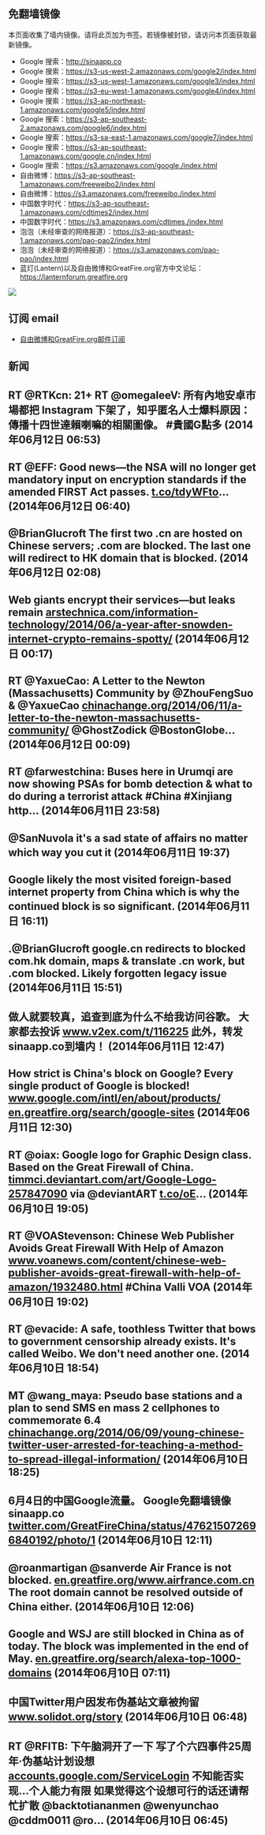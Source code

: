 ## 免翻墙镜像
本页面收集了墙内镜像。请将此页加为书签。若镜像被封锁，请访问本页面获取最新镜像。
* Google 搜索：http://sinaapp.co
* Google 搜索：https://s3-us-west-2.amazonaws.com/google2/index.html
* Google 搜索：https://s3-us-west-1.amazonaws.com/google3/index.html
* Google 搜索：https://s3-eu-west-1.amazonaws.com/google4/index.html
* Google 搜索：https://s3-ap-northeast-1.amazonaws.com/google5/index.html
* Google 搜索：https://s3-ap-southeast-2.amazonaws.com/google6/index.html
* Google 搜索：https://s3-sa-east-1.amazonaws.com/google7/index.html
* Google 搜索：https://s3-ap-southeast-1.amazonaws.com/google.cn/index.html
* Google 搜索：https://s3.amazonaws.com/google./index.html
* 自由微博：https://s3-ap-southeast-1.amazonaws.com/freeweibo2/index.html
* 自由微博：https://s3.amazonaws.com/freeweibo./index.html
* 中国数字时代：https://s3-ap-southeast-1.amazonaws.com/cdtimes2/index.html
* 中国数字时代：https://s3.amazonaws.com/cdtimes./index.html
* 泡泡（未经审查的网络报道）：https://s3-ap-southeast-1.amazonaws.com/pao-pao2/index.html
* 泡泡（未经审查的网络报道）：https://s3.amazonaws.com/pao-pao/index.html
* 蓝灯(Lantern)以及自由微博和GreatFire.org官方中文论坛：https://lanternforum.greatfire.org

<img src="https://raw.githubusercontent.com/greatfire/z/master/logos.gif" />

## 订阅 email
* <a href="https://b.us7.list-manage.com/subscribe?u=854fca58782082e0cbdf204a0&id=c78949b93c">自由微博和GreatFire.org邮件订阅</a>
    
## 新闻
RT @RTKcn: 21+ RT @omegaleeV: 所有內地安卓市場都把 Instagram 下架了，知乎匿名人士爆料原因：傳播十四世達賴喇嘛的相關圖像。 #貴國G點多 (2014年06月12日 06:53)
 ---
RT @EFF: Good news—the NSA will no longer get mandatory input on encryption standards if the amended FIRST Act passes. <a href="https://t.co/tdyWFto">t.co/tdyWFto</a>… (2014年06月12日 06:40)
 ---
@BrianGlucroft The first two .cn are hosted on Chinese servers; .com are blocked. The last one will redirect to HK domain that is blocked. (2014年06月12日 02:08)
 ---
Web giants encrypt their services—but leaks remain <a href="http://arstechnica.com/information-technology/2014/06/a-year-after-snowden-internet-crypto-remains-spotty/">arstechnica.com/information-technology/2014/06/a-year-after-snowden-internet-crypto-remains-spotty/</a> (2014年06月12日 00:17)
 ---
RT @YaxueCao: A Letter to the Newton (Massachusetts) Community by @ZhouFengSuo &amp; @YaxueCao <a href="http://chinachange.org/2014/06/11/a-letter-to-the-newton-massachusetts-community/">chinachange.org/2014/06/11/a-letter-to-the-newton-massachusetts-community/</a> @GhostZodick @BostonGlobe… (2014年06月12日 00:09)
 ---
RT @farwestchina: Buses here in Urumqi are now showing PSAs for bomb detection &amp; what to do during a terrorist attack #China #Xinjiang http… (2014年06月11日 23:58)
 ---
@SanNuvola it's a sad state of affairs no matter which way you cut it (2014年06月11日 19:37)
 ---
Google likely the most visited foreign-based internet property from China which is why the continued block is so significant. (2014年06月11日 16:11)
 ---
.@BrianGlucroft google.cn redirects to blocked com.hk domain, maps &amp; translate .cn work, but .com blocked. Likely forgotten legacy issue (2014年06月11日 15:51)
 ---
做人就要较真，追查到底为什么不给我访问谷歌。 大家都去投诉 <a href="http://www.v2ex.com/t/116225">www.v2ex.com/t/116225</a> 此外，转发sinaapp.co到墙内！ (2014年06月11日 12:47)
 ---
How strict is China's block on Google? Every single product of Google is blocked! <a href="https://www.google.com/intl/en/about/products/">www.google.com/intl/en/about/products/</a> <a href="https://en.greatfire.org/search/google-sites">en.greatfire.org/search/google-sites</a> (2014年06月11日 12:30)
 ---
RT @oiax: Google logo for Graphic Design class. Based on the Great Firewall of China. <a href="http://timmci.deviantart.com/art/Google-Logo-257847090">timmci.deviantart.com/art/Google-Logo-257847090</a> via @deviantART <a href="http://t.co/oE">t.co/oE</a>… (2014年06月10日 19:05)
 ---
RT @VOAStevenson: Chinese Web Publisher Avoids Great Firewall With Help of Amazon <a href="http://www.voanews.com/content/chinese-web-publisher-avoids-great-firewall-with-help-of-amazon/1932480.html">www.voanews.com/content/chinese-web-publisher-avoids-great-firewall-with-help-of-amazon/1932480.html</a> #China Valli VOA (2014年06月10日 19:02)
 ---
RT @evacide: A safe, toothless Twitter that bows to government censorship already exists. It's called Weibo. We don't need another one. (2014年06月10日 18:54)
 ---
MT @wang_maya: Pseudo base stations and a plan to send SMS en mass 2 cellphones to commemorate 6.4 <a href="http://chinachange.org/2014/06/09/young-chinese-twitter-user-arrested-for-teaching-a-method-to-spread-illegal-information/">chinachange.org/2014/06/09/young-chinese-twitter-user-arrested-for-teaching-a-method-to-spread-illegal-information/</a> (2014年06月10日 18:25)
 ---
6月4日的中国Google流量。 Google免翻墙镜像 sinaapp.co <a href="https://twitter.com/GreatFireChina/status/476215072696840192/photo/1">twitter.com/GreatFireChina/status/476215072696840192/photo/1</a> (2014年06月10日 12:11)
 ---
@roanmartigan @sanverde Air France is not blocked. <a href="https://en.greatfire.org/www.airfrance.com.cn">en.greatfire.org/www.airfrance.com.cn</a> The root domain cannot be resolved outside of China either. (2014年06月10日 12:06)
 ---
Google and WSJ are still blocked in China as of today. The block was implemented in the end of May.  <a href="https://en.greatfire.org/search/alexa-top-1000-domains">en.greatfire.org/search/alexa-top-1000-domains</a> (2014年06月10日 07:11)
 ---
中国Twitter用户因发布伪基站文章被拘留 <a href="http://www.solidot.org/story?sid=39861">www.solidot.org/story</a> (2014年06月10日 06:48)
 ---
RT @RFITB: 下午脑洞开了一下 写了个六四事件25周年·伪基站计划设想 <a href="https://accounts.google.com/ServiceLogin?service=wise&passive=1209600&continue=https%3A%2F%2Fdocs.google.com%2Fdocument%2Fd%2F1dVKJEvRk2meACO4oVRgR5OrvkkoRgTKP8Mysrw8ZNzk%2Fedit%3Fusp%3Dsharing&followup=https%3A%2F%2Fdocs.google.com%2Fdocument%2Fd%2F1dVKJEvRk2meACO4oVRgR5OrvkkoRgTKP8Mysrw8ZNzk%2Fedit%3Fusp%3Dsharing&ltmpl=docs">accounts.google.com/ServiceLogin</a> 不知能否实现…个人能力有限 如果觉得这个设想可行的话还请帮忙扩散 @backtotiananmen @wenyunchao @cddm0011 @ro… (2014年06月10日 06:45)
 ---
